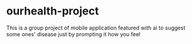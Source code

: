# ourhealth-project
This is a group project of  mobile application featured with ai to suggest some ones' disease just by prompting it how you feel 
